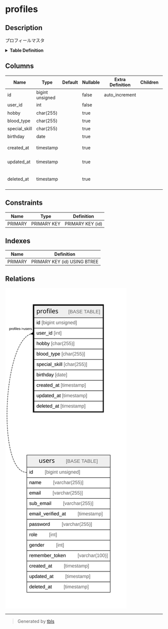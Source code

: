 # profiles

## Description

プロフィールマスタ

<details>
<summary><strong>Table Definition</strong></summary>

```sql
CREATE TABLE `profiles` (
  `id` bigint unsigned NOT NULL AUTO_INCREMENT,
  `user_id` int NOT NULL COMMENT 'ユーザーID',
  `hobby` char(255) COLLATE utf8mb4_unicode_ci DEFAULT NULL COMMENT '趣味',
  `blood_type` char(255) COLLATE utf8mb4_unicode_ci DEFAULT NULL COMMENT '血液型',
  `special_skill` char(255) COLLATE utf8mb4_unicode_ci DEFAULT NULL COMMENT '特技',
  `birthday` date DEFAULT NULL COMMENT '生年月日',
  `created_at` timestamp NULL DEFAULT NULL,
  `updated_at` timestamp NULL DEFAULT NULL,
  `deleted_at` timestamp NULL DEFAULT NULL,
  PRIMARY KEY (`id`)
) ENGINE=InnoDB DEFAULT CHARSET=utf8mb4 COLLATE=utf8mb4_unicode_ci COMMENT='プロフィールマスタ'
```

</details>

## Columns

| Name | Type | Default | Nullable | Extra Definition | Children | Parents | Comment |
| ---- | ---- | ------- | -------- | ---------------- | -------- | ------- | ------- |
| id | bigint unsigned |  | false | auto_increment |  |  | PrimaryKey |
| user_id | int |  | false |  |  | [users](users.md) | ユーザーID |
| hobby | char(255) |  | true |  |  |  | 趣味 |
| blood_type | char(255) |  | true |  |  |  | 血液型 |
| special_skill | char(255) |  | true |  |  |  | 特技 |
| birthday | date |  | true |  |  |  | 生年月日 |
| created_at | timestamp |  | true |  |  |  | レコード作成日時 |
| updated_at | timestamp |  | true |  |  |  | レコード更新日時 |
| deleted_at | timestamp |  | true |  |  |  | レコードソフトデリート日時 |

## Constraints

| Name | Type | Definition |
| ---- | ---- | ---------- |
| PRIMARY | PRIMARY KEY | PRIMARY KEY (id) |

## Indexes

| Name | Definition |
| ---- | ---------- |
| PRIMARY | PRIMARY KEY (id) USING BTREE |

## Relations

![er](profiles.svg)

---

> Generated by [tbls](https://github.com/k1LoW/tbls)
